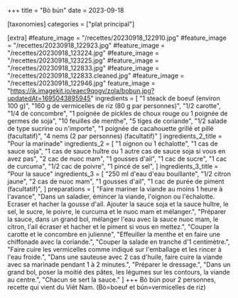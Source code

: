 +++
title = "Bò bún"
date = 2023-09-18

[taxonomies]
categories = ["plat principal"]

[extra]
#feature_image = "/recettes/20230918_122910.jpg"
#feature_image = "/recettes/20230918_122923.jpg"
#feature_image = "/recettes/20230918_123224.jpg"
#feature_image = "/recettes/20230918_123225.jpg"
#feature_image = "/recettes/20230918_122833.jpg"
#feature_image = "/recettes/20230918_122833.cleaned.jpg"
#feature_image = "/recettes/20230918_122946.jpg"
feature_image = "https://ik.imagekit.io/eaec9qogv/zola/bobun.jpg?updatedAt=1695043895945"
ingredients = [
  "1 steack de boeuf (environ 100 g)",
  "160 g de vermicelles de riz (80 g par personnes)",
  "1/2 carotte",
  "1/4 de concombre",
  "1 poignée de pickles de choux rouge ou 1 poignée de germes de soja",
  "10 feuilles de menthe",
  "5 tiges de coriande",
  "1/2 salade de type sucrine ou n'importe",
  "1 poignée de cacahouette grillé et pillé (facultatif)",
  "4 nems (2 par personnes) (facultatif)"
]
ingredients_2_title = "Pour la marinade"
ingredients_2 = [
  "1 oignon ou 1 échalotte",
  "1 cas de sauce soja",
  "1 cas de sauce huître ou 1 autre cas de sauce soja si vous en avez pas",
  "2 cac de nuoc mam",
  "1 gousses d'ail",
  "1 cac de sucre",
  "1 cac de curcuma",
  "1/2 cac de poivre",
  "1 pincé de sel",
]
ingredients_3_title = "Pour la sauce"
ingredients_3 = [
  "250 ml d'eau d'eau bouillante",
  "1/2 citron jaune",
  "2 cas de nuoc mam",
  "1 gousses d'ail",
  "1 cac de purée de piment (facultatif)",
]
preparations = [
  "Faire mariner la viande au moins 1 heure à l'avance",
  "Dans un saladier, émincer la viande, l'oignon ou l'échalotte. Ecraser et hacher la gousse d'ail. Ajouter la sauce soja et la sauce huître, le sel, le sucre, le poivre, le curcuma et le nuoc mam et mélanger.",
  "Préparer la sauce, dans un grand bol, mélanger l'eau avec la sauce nuoc mam, le citron, l'ail écraser et hacher et le piment si vous en mettez.",
  "Couper la carotte et le concombre en julienne",
  "Effeuiller la menthe et en faire une chiffonade avec la coriande.",
  "Couper la salade en tranche d'1 centimètre.",
  "Faire cuire les vermicelles comme indiqué sur l'emballage et les rincer à l'eau froide.",
  "Dans une sauteuse avec 2 cas d'huile, faire cuire la viande avec sa marinade pendant 1 à 2 minutes.",
  "Préparer le dressage.",
  "Dans un grand bol, poser la moitié des pâtes, les légumes sur les contours, la viande au centre.",
  "Chacun se sert la sauce."
]
+++
Bò bún pour 2 personnes, recette qui vient du Viêt Nam. (Bò=boeuf et bún=vermicelles de riz)

